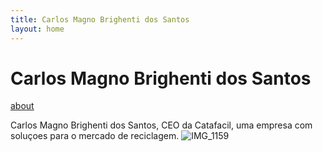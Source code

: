 ```yaml
---
title: Carlos Magno Brighenti dos Santos
layout: home
---
```


# Carlos Magno Brighenti dos Santos
[about](https://github.com/cmbrighenti/carlosmagno.github.io/blob/d95216022300d86cbb51831aa949d3413b99c90c/index/about)

Carlos Magno Brighenti dos Santos, CEO da Catafacil, uma empresa com soluçoes para o mercado de reciclagem.
![IMG_1159](https://github.com/cmbrighenti/carlosmagno.github.io/assets/51769590/cc3cbe97-b072-47a4-ae9e-d411873b2ab9)
